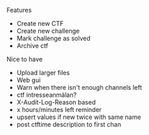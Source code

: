 



Features
- Create new CTF
- Create new challenge
- Mark challenge as solved
- Archive ctf


Nice to have
- Upload larger files
- Web gui
- Warn when there isn't enough channels left
- ctf intresseanmälan?
- X-Audit-Log-Reason based
- x hours/minutes left reminder
- upsert values if new twice with same name
- post ctftime description to first chan



